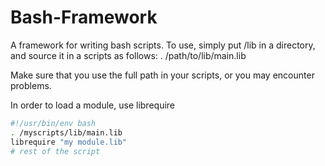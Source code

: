 Bash-Framework
==============

A framework for writing bash scripts. To use, simply put /lib in a directory, and source it in a scripts as follows:
. /path/to/lib/main.lib

Make sure that you use the full path in your scripts, or you may encounter problems.

In order to load a module, use librequire

```bash
#!/usr/bin/env bash
. /myscripts/lib/main.lib
librequire "my module.lib"
# rest of the script
```

